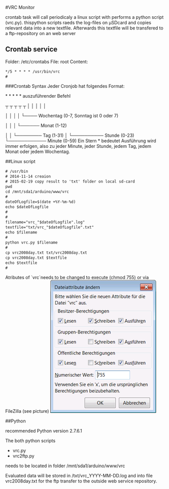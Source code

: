 #VRC Monitor

crontab task will call periodicaly a linux script with performs a python script (vrc.py). thispython scripts raeds the log-files on µSDcard and copies relevant data into a new textfile. Afterwards this textfile will be transfered to a ftp-repository on an web server 

## Crontab service

Folder: /etc/crontabs
File: root
Content:
```unix
*/5 * * * * /usr/bin/vrc
#
```

###Crontab Syntax
Jeder Cronjob hat folgendes Format:

\* \* \* \* \* auszuführender Befehl

 ┬ ┬ ┬ ┬ ┬
 │ │ │ │ │
 
 │ │ │ │ └──── Wochentag (0-7, Sonntag ist 0 oder 7)
 
 │ │ │ └────── Monat (1-12)
 
 │ │ └──────── Tag (1-31)
 │ └────────── Stunde (0-23)
 └──────────── Minute (0-59)
Ein Stern * bedeutet Ausführung wird immer erfolgen, also zu jeder Minute, jeder Stunde, jedem Tag, jedem Monat oder jedem 
Wochentag. 


##Linux script

```script
# /usr/bin
# 2014-11-14 creaion
# 2015-02-19 copy result to 'txt' folder on local sd-card
pwd
cd /mnt/sda1/arduino/www/vrc
#
dateOfLogfile=$(date +%Y-%m-%d)
echo $dateOfLogfile
#
#
filename="vrc_"$dateOfLogfile".log"
textfile="txt/vrc_"$dateOfLogfile".txt"
echo $filename
#
python vrc.py $filename
#
cp vrc2008day.txt txt/vrc2008day.txt
cp vrc2008day.txt $textfile
echo $textfile
# 
```

Atributes of \`vrc\`needs to be changed to execute (chmod 755) or via FileZilla (see picture)
![chmod 755](images/vrcChangedAttributes.png)


##Python

recommended Python version 2.7.6.1

The both python scripts 
* vrc.py
* vrc2ftp.py

needs to be located in folder /mnt/sda1/arduino/www/vrc

Evaluated data will be stored in /txt/vrc_YYYY-MM-DD.log and into
file vrc2008day.txt for the ftp transfer to the outside web service repository.
